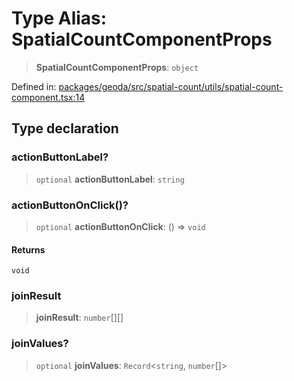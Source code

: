 # Type Alias: SpatialCountComponentProps

> **SpatialCountComponentProps**: `object`

Defined in: [packages/geoda/src/spatial-count/utils/spatial-count-component.tsx:14](https://github.com/GeoDaCenter/openassistant/blob/aa41155e698e0b65b1716140c0c14440cdd9d76a/packages/geoda/src/spatial-count/utils/spatial-count-component.tsx#L14)

## Type declaration

### actionButtonLabel?

> `optional` **actionButtonLabel**: `string`

### actionButtonOnClick()?

> `optional` **actionButtonOnClick**: () => `void`

#### Returns

`void`

### joinResult

> **joinResult**: `number`[][]

### joinValues?

> `optional` **joinValues**: `Record`\<`string`, `number`[]\>
